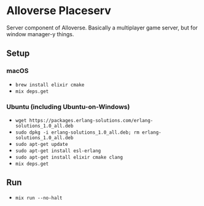 # Alloverse Placeserv

Server component of Alloverse. Basically a multiplayer game server, but for window manager-y
things.

## Setup 

### macOS
* `brew install elixir cmake`
* `mix deps.get`

### Ubuntu (including Ubuntu-on-Windows)

* `wget https://packages.erlang-solutions.com/erlang-solutions_1.0_all.deb `
* `sudo dpkg -i erlang-solutions_1.0_all.deb; rm erlang-solutions_1.0_all.deb`
* `sudo apt-get update`
* `sudo apt-get install esl-erlang`
* `sudo apt-get install elixir cmake clang`
* `mix deps.get`

## Run

* `mix run --no-halt`
